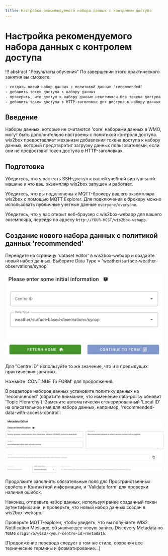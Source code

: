 ```yaml
---
title: Настройка рекомендуемого набора данных с контролем доступа
---
```


# Настройка рекомендуемого набора данных с контролем доступа

!!! abstract "Результаты обучения"
    По завершении этого практического занятия вы сможете:

    - создать новый набор данных с политикой данных 'recommended'
    - добавить токен доступа к набору данных
    - проверить, что доступ к набору данных невозможен без токена доступа
    - добавить токен доступа в HTTP-заголовки для доступа к набору данных

## Введение

Наборы данных, которые не считаются 'core' наборами данных в WMO, могут быть дополнительно настроены с политикой контроля доступа. wis2box предоставляет механизм добавления токена доступа к набору данных, который предотвратит загрузку данных пользователями, если они не предоставят токен доступа в HTTP-заголовках.

## Подготовка

Убедитесь, что у вас есть SSH-доступ к вашей учебной виртуальной машине и что ваш экземпляр wis2box запущен и работает.

Убедитесь, что вы подключены к MQTT-брокеру вашего экземпляра wis2box с помощью MQTT Explorer. Для подключения к брокеру можно использовать публичные учетные данные `everyone/everyone`.

Убедитесь, что у вас открыт веб-браузер с wis2box-webapp для вашего экземпляра, перейдя по адресу `http://YOUR-HOST/wis2box-webapp`.

## Создание нового набора данных с политикой данных 'recommended'

Перейдите на страницу 'dataset editor' в wis2box-webapp и создайте новый набор данных. Выберите Data Type = 'weather/surface-weather-observations/synop'.

<img alt="create-dataset-recommended" src="../../assets/img/create-dataset-template.png" width="800">

Для "Centre ID" используйте то же значение, что и в предыдущих практических занятиях.

Нажмите 'CONTINUE To FORM' для продолжения.

В редакторе наборов данных установите политику данных на 'recommended' (обратите внимание, что изменение data-policy обновит 'Topic Hierarchy').
Замените автоматически сгенерированный 'Local ID' на описательное имя для набора данных, например, 'recommended-data-with-access-control':

<img alt="create-dataset-recommended" src="../../assets/img/create-dataset-recommended.png" width="800">

Продолжите заполнять обязательные поля для Пространственных свойств и Контактной информации, и 'Validate form' для проверки наличия ошибок.

Наконец, отправьте набор данных, используя ранее созданный токен аутентификации, и проверьте, что новый набор данных создан в wis2box-webapp.

Проверьте MQTT-explorer, чтобы увидеть, что вы получаете WIS2 Notification Message, объявляющее новую запись Discovery Metadata по теме `origin/a/wis2/<your-centre-id>/metadata`.

[Продолжение перевода следует в том же стиле, сохраняя все технические термины и форматирование...]